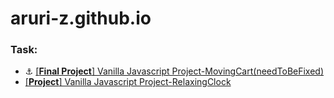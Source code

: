 # aruri-z.github.io

### Task:
- :anchor:
[[**Final Project**] Vanilla Javascript Project-MovingCart(needToBeFixed)](https://aruri-z.github.io/)
- [[**Project**] Vanilla Javascript Project-RelaxingClock](https://aruri-z.github.io/relaxingClock/index.html)
